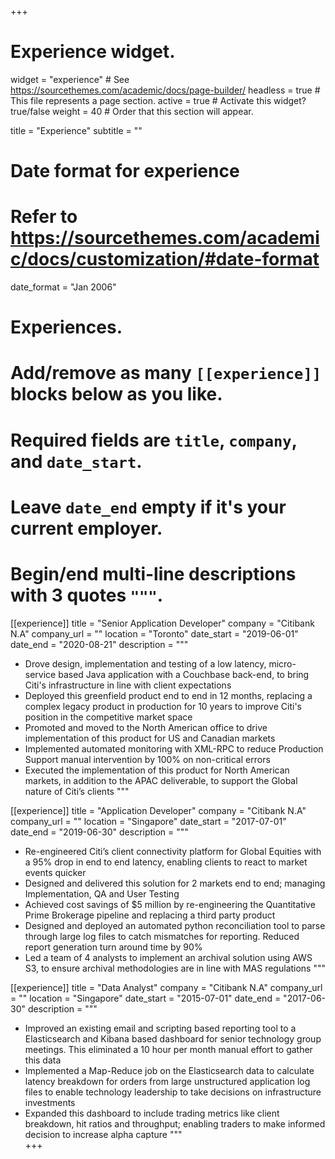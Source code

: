 +++
# Experience widget.
widget = "experience"  # See https://sourcethemes.com/academic/docs/page-builder/
headless = true  # This file represents a page section.
active = true  # Activate this widget? true/false
weight = 40  # Order that this section will appear.

title = "Experience"
subtitle = ""

# Date format for experience
#   Refer to https://sourcethemes.com/academic/docs/customization/#date-format
date_format = "Jan 2006"

# Experiences.
#   Add/remove as many `[[experience]]` blocks below as you like.
#   Required fields are `title`, `company`, and `date_start`.
#   Leave `date_end` empty if it's your current employer.
#   Begin/end multi-line descriptions with 3 quotes `"""`.
[[experience]]
  title = "Senior Application Developer"
  company = "Citibank N.A"
  company_url = ""
  location = "Toronto"
  date_start = "2019-06-01"
  date_end = "2020-08-21"
  description = """
  * Drove design, implementation and testing of a low latency, micro-service based Java application with a Couchbase back-end, to bring Citi's infrastructure in line with client expectations
  * Deployed this greenfield product end to end in 12 months, replacing a complex legacy product in production for 10 years to improve Citi's position in the competitive market space
  * Promoted and moved to the North American office to drive implementation of this product for US and Canadian markets
  * Implemented automated monitoring with XML-RPC to reduce Production Support manual intervention by 100% on non-critical errors
  * Executed the implementation of this product for North American markets, in addition to the APAC deliverable, to support the Global nature of Citi’s clients
  """

[[experience]]
  title = "Application Developer"
  company = "Citibank N.A"
  company_url = ""
  location = "Singapore"
  date_start = "2017-07-01"
  date_end = "2019-06-30"
  description = """
  * Re-engineered Citi’s client connectivity platform for Global Equities with a 95% drop in end to end latency, enabling clients to react to market events quicker
  * Designed and delivered this solution for 2 markets end to end; managing Implementation, QA and User Testing
  * Achieved cost savings of $5 million by re-engineering the Quantitative Prime Brokerage pipeline and replacing a third party product
  * Designed and deployed an automated python reconciliation tool to parse through large log files to catch mismatches for reporting. Reduced report generation turn around time by 90%
  * Led a team of 4 analysts to implement an archival solution using AWS S3, to ensure archival methodologies are in line with MAS regulations
  """

[[experience]]
  title = "Data Analyst"
  company = "Citibank N.A"
  company_url = ""
  location = "Singapore"
  date_start = "2015-07-01"
  date_end = "2017-06-30"
  description = """
  * Improved an existing email and scripting based reporting tool to a Elasticsearch and Kibana based dashboard for senior technology group meetings. This eliminated a 10 hour per month manual effort to gather this data
  * Implemented a Map-Reduce job on the Elasticsearch data to calculate latency breakdown for orders from large unstructured application log files to enable technology leadership to take decisions on infrastructure investments
  * Expanded this dashboard to include trading metrics like client breakdown, hit ratios and throughput; enabling traders to make informed decision to increase alpha capture
  """  
+++
